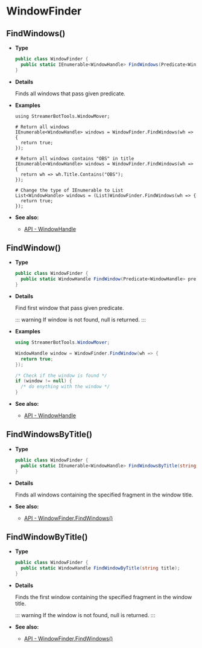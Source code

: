 # WindowFinder

## FindWindows()

- **Type**

  ```csharp
  public class WindowFinder {
    public static IEnumerable<WindowHandle> FindWindows(Predicate<WindowHandle> predicate);
  }
  ```

- **Details**

  Finds all windows that pass given predicate.

- **Examples**

  ```csharp{10,14}
  using StreamerBotTools.WindowMover;

  # Return all windows
  IEnumerable<WindowHandle> windows = WindowFinder.FindWindows(wh => {
    return true;
  });

  # Return all windows contains "OBS" in title
  IEnumerable<WindowHandle> windows = WindowFinder.FindWindows(wh => {
    return wh => wh.Title.Contains("OBS");
  });

  # Change the type of IEnumerable to List
  List<WindowHandle> windows = (List)WindowFinder.FindWindows(wh => {
    return true;
  });
  ```

- **See also:**
  - [API - WindowHandle](./WindowHandle)

## FindWindow()

- **Type**

  ```csharp
  public class WindowFinder {
    public static WindowHandle FindWindow(Predicate<WindowHandle> predicate);
  }
  ```

- **Details**

  Find first window that pass given predicate.

  ::: warning
  If window is not found, null is returned.
  :::

- **Examples**

  ```csharp
  using StreamerBotTools.WindowMover;

  WindowHandle window = WindowFinder.FindWindow(wh => {
    return true;
  });

  /* Check if the window is found */
  if (window != null) {
    /* do enything with the window */
  }
  ```

- **See also:**
  - [API - WindowHandle](./WindowHandle)

## FindWindowsByTitle()

- **Type**

  ```csharp
  public class WindowFinder {
    public static IEnumerable<WindowHandle> FindWindowsByTitle(string title);
  }
  ```

- **Details**

  Finds all windows containing the specified fragment in the window title.

- **See also:**
  - [API - WindowFinder.FindWindows()](./WindowFinder.html#findwindows)

## FindWindowByTitle()

- **Type**

  ```csharp
  public class WindowFinder {
    public static WindowHandle FindWindowByTitle(string title);
  }
  ```

- **Details**

  Finds the first window containing the specified fragment in the window title.

  ::: warning
  If the window is not found, null is returned.
  :::

- **See also:**
  - [API - WindowFinder.FindWindows()](./WindowFinder.html#findwindow)
